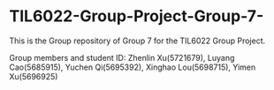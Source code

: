 # TIL6022-Group-Project-Group-7-
This is the Group repository of Group 7 for the TIL6022 Group Project.

Group members and student ID: Zhenlin Xu(5721679), Luyang Cao(5685915), Yuchen Qi(5695392), Xinghao Lou(5698715), Yimen Xu(5696925)